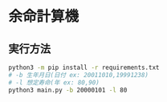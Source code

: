 # 余命計算機

## 実行方法

```sh
python3 -m pip install -r requirements.txt
# -b 生年月日(日付 ex: 20011010,19991238)
# -l 想定寿命(年 ex: 80,90)
python3 main.py -b 20000101 -l 80
```